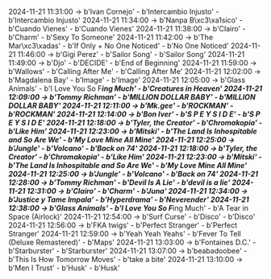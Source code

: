 2024-11-21 11:31:00 -> b'Ivan Cornejo' - b'Intercambio Injusto' - b'Intercambio Injusto'
2024-11-21 11:34:00 -> b'Nanpa B\xc3\xa1sico' - b'Cuando Vienes' - b'Cuando Vienes'
2024-11-21 11:38:00 -> b'Clairo' - b'Charm' - b'Sexy To Someone'
2024-11-21 11:42:00 -> b'The Mar\xc3\xadas' - b'If Only + No One Noticed' - b'No One Noticed'
2024-11-21 11:46:00 -> b'Gigi Perez' - b'Sailor Song' - b'Sailor Song'
2024-11-21 11:49:00 -> b'Djo' - b'DECIDE' - b'End of Beginning'
2024-11-21 11:59:00 -> b'Wallows' - b'Calling After Me' - b'Calling After Me'
2024-11-21 12:02:00 -> b'Magdalena Bay' - b'Image' - b'Image'
2024-11-21 12:05:00 -> b'Glass Animals' - b'I Love You So F***ing Much' - b'Creatures in Heaven'
2024-11-21 12:09:00 -> b'Tommy Richman' - b'MILLION DOLLAR BABY' - b'MILLION DOLLAR BABY'
2024-11-21 12:11:00 -> b'Mk.gee' - b'ROCKMAN' - b'ROCKMAN'
2024-11-21 12:14:00 -> b'Bon Iver' - b'S P E Y S I D E' - b'S P E Y S I D E'
2024-11-21 12:18:00 -> b'Tyler, the Creator' - b'Chromakopia' - b'Like Him'
2024-11-21 12:23:00 -> b'Mitski' - b'The Land Is Inhospitable and So Are We' - b'My Love Mine All Mine'
2024-11-21 12:25:00 -> b'Jungle' - b'Volcano' - b'Back on 74'
2024-11-21 12:18:00 -> b'Tyler, the Creator' - b'Chromakopia' - b'Like Him'
2024-11-21 12:23:00 -> b'Mitski' - b'The Land Is Inhospitable and So Are We' - b'My Love Mine All Mine'
2024-11-21 12:25:00 -> b'Jungle' - b'Volcano' - b'Back on 74'
2024-11-21 12:28:00 -> b'Tommy Richman' - b'Devil Is A Lie' - b'devil is a lie'
2024-11-21 12:31:00 -> b'Clairo' - b'Charm' - b'Juna'
2024-11-21 12:34:00 -> b'Justice y Tame Impala' - b'Hyperdrama' - b'Neverender'
2024-11-21 12:38:00 -> b'Glass Animals' - b'I Love You So F***ing Much' - b'A Tear in Space (Airlock)'
2024-11-21 12:54:00 -> b'Surf Curse' - b'Disco' - b'Disco'
2024-11-21 12:56:00 -> b'FKA twigs' - b'Perfect Stranger' - b'Perfect Stranger'
2024-11-21 12:59:00 -> b'Yeah Yeah Yeahs' - b'Fever To Tell (Deluxe Remastered)' - b'Maps'
2024-11-21 13:03:00 -> b'Fontaines D.C.' - b'Starburster' - b'Starburster'
2024-11-21 13:07:00 -> b'beabadoobee' - b'This Is How Tomorrow Moves' - b'take a bite'
2024-11-21 13:10:00 -> b'Men I Trust' - b'Husk' - b'Husk'
